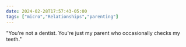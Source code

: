 ```yaml
---
date: 2024-02-28T17:57:43-05:00
tags: ["micro","Relationships","parenting"]
---
```

"You're not a dentist. You're just my parent who occasionally checks my teeth."